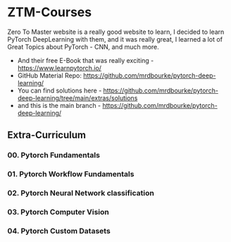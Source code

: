 # ZTM-Courses 
Zero To Master website is a really good website to learn, I decided to learn PyTorch DeepLearning with them, and it was really great, I learned a lot of Great Topics about PyTorch - CNN, and much more.
* And their free E-Book that was really exciting - https://www.learnpytorch.io/ 
* GitHub Material Repo: https://github.com/mrdbourke/pytorch-deep-learning/
* You can find solutions here - https://github.com/mrdbourke/pytorch-deep-learning/tree/main/extras/solutions
* and this is the main branch - https://github.com/mrdbourke/pytorch-deep-learning/

## Extra-Curriculum
### 00. Pytorch Fundamentals
### 01. Pytorch Workflow Fundamentals
### 02. Pytorch Neural Network classification
### 03. Pytorch Computer Vision
### 04. Pytorch Custom Datasets
